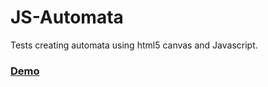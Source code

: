 # JS-Automata

Tests creating automata using html5 canvas and Javascript.

### [Demo](http://benbyford.com/experiments/javascript-automata/)
